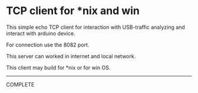 # TCP client for *nix and win

This simple echo TCP client for interaction with USB-traffic analyzing and interact with arduino device.

For connection use the 8082 port.

This server can worked in internet and local network.

This client may build for *nix or for win OS.
____

COMPLETE